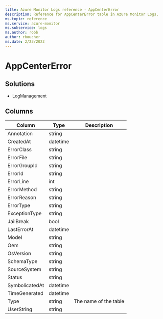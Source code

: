 ```yaml
---
title: Azure Monitor Logs reference - AppCenterError
description: Reference for AppCenterError table in Azure Monitor Logs.
ms.topic: reference
ms.service: azure-monitor
ms.subservice: logs
ms.author: robb
author: rboucher
ms.date: 2/23/2023
---
```


# AppCenterError

 

## Solutions

- LogManagement




## Columns

| Column | Type | Description |
| --- | --- | --- |
| Annotation | string |  |
| CreatedAt | datetime |  |
| ErrorClass | string |  |
| ErrorFile | string |  |
| ErrorGroupId | string |  |
| ErrorId | string |  |
| ErrorLine | int |  |
| ErrorMethod | string |  |
| ErrorReason | string |  |
| ErrorType | string |  |
| ExceptionType | string |  |
| JailBreak | bool |  |
| LastErrorAt | datetime |  |
| Model | string |  |
| Oem | string |  |
| OsVersion | string |  |
| SchemaType | string |  |
| SourceSystem | string |  |
| Status | string |  |
| SymbolicatedAt | datetime |  |
| TimeGenerated | datetime |  |
| Type | string | The name of the table |
| UserString | string |  |
